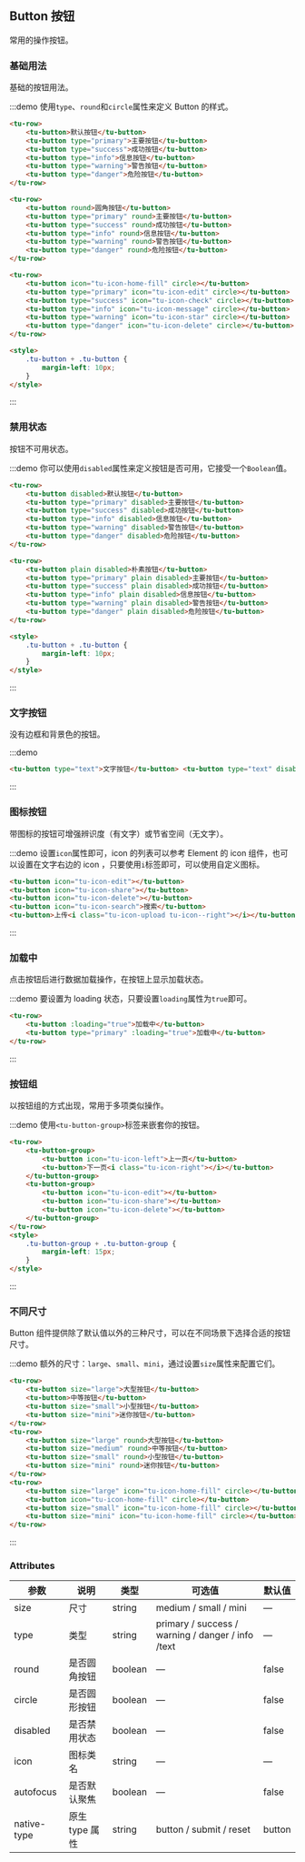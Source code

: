 ## Button 按钮

常用的操作按钮。

### 基础用法

基础的按钮用法。

:::demo 使用`type`、`round`和`circle`属性来定义 Button 的样式。

```html
<tu-row>
	<tu-button>默认按钮</tu-button>
	<tu-button type="primary">主要按钮</tu-button>
	<tu-button type="success">成功按钮</tu-button>
	<tu-button type="info">信息按钮</tu-button>
	<tu-button type="warning">警告按钮</tu-button>
	<tu-button type="danger">危险按钮</tu-button>
</tu-row>

<tu-row>
	<tu-button round>圆角按钮</tu-button>
	<tu-button type="primary" round>主要按钮</tu-button>
	<tu-button type="success" round>成功按钮</tu-button>
	<tu-button type="info" round>信息按钮</tu-button>
	<tu-button type="warning" round>警告按钮</tu-button>
	<tu-button type="danger" round>危险按钮</tu-button>
</tu-row>

<tu-row>
	<tu-button icon="tu-icon-home-fill" circle></tu-button>
	<tu-button type="primary" icon="tu-icon-edit" circle></tu-button>
	<tu-button type="success" icon="tu-icon-check" circle></tu-button>
	<tu-button type="info" icon="tu-icon-message" circle></tu-button>
	<tu-button type="warning" icon="tu-icon-star" circle></tu-button>
	<tu-button type="danger" icon="tu-icon-delete" circle></tu-button>
</tu-row>

<style>
	.tu-button + .tu-button {
		margin-left: 10px;
	}
</style>
```

:::

### 禁用状态

按钮不可用状态。

:::demo 你可以使用`disabled`属性来定义按钮是否可用，它接受一个`Boolean`值。

```html
<tu-row>
	<tu-button disabled>默认按钮</tu-button>
	<tu-button type="primary" disabled>主要按钮</tu-button>
	<tu-button type="success" disabled>成功按钮</tu-button>
	<tu-button type="info" disabled>信息按钮</tu-button>
	<tu-button type="warning" disabled>警告按钮</tu-button>
	<tu-button type="danger" disabled>危险按钮</tu-button>
</tu-row>

<tu-row>
	<tu-button plain disabled>朴素按钮</tu-button>
	<tu-button type="primary" plain disabled>主要按钮</tu-button>
	<tu-button type="success" plain disabled>成功按钮</tu-button>
	<tu-button type="info" plain disabled>信息按钮</tu-button>
	<tu-button type="warning" plain disabled>警告按钮</tu-button>
	<tu-button type="danger" plain disabled>危险按钮</tu-button>
</tu-row>

<style>
	.tu-button + .tu-button {
		margin-left: 10px;
	}
</style>
```

:::

### 文字按钮

没有边框和背景色的按钮。

:::demo

```html
<tu-button type="text">文字按钮</tu-button> <tu-button type="text" disabled>文字按钮</tu-button>
```

:::

### 图标按钮

带图标的按钮可增强辨识度（有文字）或节省空间（无文字）。

:::demo 设置`icon`属性即可，icon 的列表可以参考 Element 的 icon 组件，也可以设置在文字右边的 icon ，只要使用`i`标签即可，可以使用自定义图标。

```html
<tu-button icon="tu-icon-edit"></tu-button>
<tu-button icon="tu-icon-share"></tu-button>
<tu-button icon="tu-icon-delete"></tu-button>
<tu-button icon="tu-icon-search">搜索</tu-button>
<tu-button>上传<i class="tu-icon-upload tu-icon--right"></i></tu-button>
```

:::

### 加载中

点击按钮后进行数据加载操作，在按钮上显示加载状态。

:::demo 要设置为 loading 状态，只要设置`loading`属性为`true`即可。

```html
<tu-row>
	<tu-button :loading="true">加载中</tu-button>
	<tu-button type="primary" :loading="true">加载中</tu-button>
</tu-row>
```

:::

### 按钮组

以按钮组的方式出现，常用于多项类似操作。

:::demo 使用`<tu-button-group>`标签来嵌套你的按钮。

```html
<tu-row>
	<tu-button-group>
		<tu-button icon="tu-icon-left">上一页</tu-button>
		<tu-button>下一页<i class="tu-icon-right"></i></tu-button>
	</tu-button-group>
	<tu-button-group>
		<tu-button icon="tu-icon-edit"></tu-button>
		<tu-button icon="tu-icon-share"></tu-button>
		<tu-button icon="tu-icon-delete"></tu-button>
	</tu-button-group>
</tu-row>
<style>
	.tu-button-group + .tu-button-group {
		margin-left: 15px;
	}
</style>
```

:::

### 不同尺寸

Button 组件提供除了默认值以外的三种尺寸，可以在不同场景下选择合适的按钮尺寸。

:::demo 额外的尺寸：`large`、`small`、`mini`，通过设置`size`属性来配置它们。

```html
<tu-row>
	<tu-button size="large">大型按钮</tu-button>
	<tu-button>中等按钮</tu-button>
	<tu-button size="small">小型按钮</tu-button>
	<tu-button size="mini">迷你按钮</tu-button>
</tu-row>
<tu-row>
	<tu-button size="large" round>大型按钮</tu-button>
	<tu-button size="medium" round>中等按钮</tu-button>
	<tu-button size="small" round>小型按钮</tu-button>
	<tu-button size="mini" round>迷你按钮</tu-button>
</tu-row>
<tu-row>
	<tu-button size="large" icon="tu-icon-home-fill" circle></tu-button>
	<tu-button icon="tu-icon-home-fill" circle></tu-button>
	<tu-button size="small" icon="tu-icon-home-fill" circle></tu-button>
	<tu-button size="mini" icon="tu-icon-home-fill" circle></tu-button>
</tu-row>
```

:::

### Attributes

| 参数        | 说明           | 类型    | 可选值                                            | 默认值 |
| ----------- | -------------- | ------- | ------------------------------------------------- | ------ |
| size        | 尺寸           | string  | medium / small / mini                             | —      |
| type        | 类型           | string  | primary / success / warning / danger / info /text | —      |
| round       | 是否圆角按钮   | boolean | —                                                 | false  |
| circle      | 是否圆形按钮   | boolean | —                                                 | false  |
| disabled    | 是否禁用状态   | boolean | —                                                 | false  |
| icon        | 图标类名       | string  | —                                                 | —      |
| autofocus   | 是否默认聚焦   | boolean | —                                                 | false  |
| native-type | 原生 type 属性 | string  | button / submit / reset                           | button |
